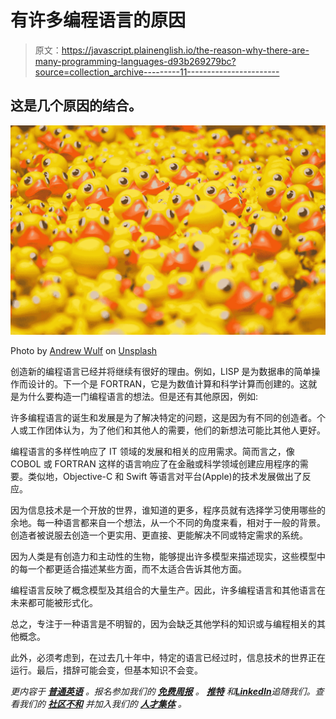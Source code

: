# 有许多编程语言的原因

> 原文：<https://javascript.plainenglish.io/the-reason-why-there-are-many-programming-languages-d93b269279bc?source=collection_archive---------11----------------------->

## 这是几个原因的结合。

![](img/bc410fa643d6f6b2a14e6aa7929b3973.png)

Photo by [Andrew Wulf](https://unsplash.com/@andreuuuw?utm_source=medium&utm_medium=referral) on [Unsplash](https://unsplash.com?utm_source=medium&utm_medium=referral)

创造新的编程语言已经并将继续有很好的理由。例如，LISP 是为数据串的简单操作而设计的。下一个是 FORTRAN，它是为数值计算和科学计算而创建的。这就是为什么要构造一门编程语言的想法。但是还有其他原因，例如:

许多编程语言的诞生和发展是为了解决特定的问题，这是因为有不同的创造者。个人或工作团体认为，为了他们和其他人的需要，他们的新想法可能比其他人更好。

编程语言的多样性响应了 IT 领域的发展和相关的应用需求。简而言之，像 COBOL 或 FORTRAN 这样的语言响应了在金融或科学领域创建应用程序的需要。类似地，Objective-C 和 Swift 等语言对平台(Apple)的技术发展做出了反应。

因为信息技术是一个开放的世界，谁知道的更多，程序员就有选择学习使用哪些的余地。每一种语言都来自一个想法，从一个不同的角度来看，相对于一般的背景。创造者被说服去创造一个更实用、更直接、更能解决不同或特定需求的系统。

因为人类是有创造力和主动性的生物，能够提出许多模型来描述现实，这些模型中的每一个都更适合描述某些方面，而不太适合告诉其他方面。

编程语言反映了概念模型及其组合的大量生产。因此，许多编程语言和其他语言在未来都可能被形式化。

总之，专注于一种语言是不明智的，因为会缺乏其他学科的知识或与编程相关的其他概念。

此外，必须考虑到，在过去几十年中，特定的语言已经过时，信息技术的世界正在运行。最后，措辞可能会变，但基本知识不会变。

*更内容于* [***普通英语***](https://plainenglish.io/) *。报名参加我们的* [***免费周报***](http://newsletter.plainenglish.io/) *。* [***推特***](https://twitter.com/inPlainEngHQ) *和*[***LinkedIn***](https://www.linkedin.com/company/inplainenglish/)*追随我们。查看我们的* [***社区不和***](https://discord.gg/GtDtUAvyhW) *并加入我们的* [***人才集体***](https://inplainenglish.pallet.com/talent/welcome) *。*